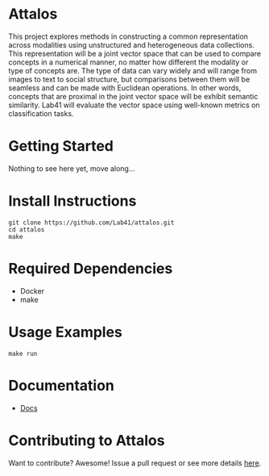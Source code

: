 # Attalos

This project explores methods in constructing a common representation across modalities using unstructured and heterogeneous data collections. This representation will be a joint vector space that can be used to compare concepts in a numerical manner, no matter how different the modality or type of concepts are. The type of data can vary widely and will range from images to text to social structure, but comparisons between them will be seamless and can be made with Euclidean operations. In other words, concepts that are proximal in the joint vector space will be exhibit semantic similarity. Lab41 will evaluate the vector space using well-known metrics on classification tasks.


# Getting Started

Nothing to see here yet, move along...

# Install Instructions

```
git clone https://github.com/Lab41/attalos.git
cd attalos
make
```

# Required Dependencies

- Docker
- make

# Usage Examples

```
make run
```

# Documentation
- [Docs](https://github.com/Lab41/attalos/tree/master/docs)


# Contributing to Attalos

Want to contribute?  Awesome!  Issue a pull request or see more details [here](https://github.com/Lab41/attalos/blob/master/CONTRIBUTING.md).
